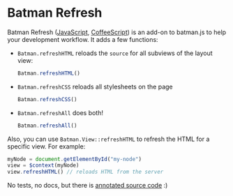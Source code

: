 # Batman Refresh

Batman Refresh ([JavaScript](https://raw.githubusercontent.com/rmosolgo/batmanjs-refresh/master/refresh.js), [CoffeeScript](https://raw.githubusercontent.com/rmosolgo/batmanjs-refresh/master/refresh.coffee)) is an add-on to batman.js to help your development workflow. It adds a few functions:

- `Batman.refreshHTML` reloads the `source` for all subviews of the layout view:
  ```javascript
  Batman.refreshHTML()
  ```
- `Batman.refreshCSS` reloads all stylesheets on the page
  ```javascript
  Batman.refreshCSS()
  ```
- `Batman.refreshAll` does both!
  ```javascript
  Batman.refreshAll()
  ```

Also, you can use `Batman.View::refreshHTML` to refresh the HTML for a specific view. For example:

```javascript
myNode = document.getElementById("my-node")
view = $context(myNode)
view.refreshHTML() // reloads HTML from the server
```

No tests, no docs, but there is [annotated source code](http://rmosolgo.github.io/batmanjs-refresh/refresh.html) :)
